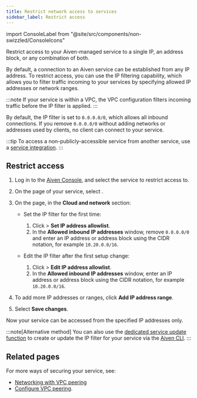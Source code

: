 ```yaml
---
title: Restrict network access to services
sidebar_label: Restrict access
---
```


import ConsoleLabel from "@site/src/components/non-swizzled/ConsoleIcons"

Restrict access to your Aiven-managed service to a single IP, an address block, or any combination of both.

By default, a connection to an Aiven service can be established from any IP address. To
restrict access, you can use the IP filtering capability, which allows you to filter
traffic incoming to your services by specifying allowed IP addresses or network ranges.

:::note
If your service is within a VPC, the VPC configuration filters incoming traffic before the
IP filter is applied.
:::

By default, the IP filter is set to `0.0.0.0/0`, which allows all inbound connections. If you
remove `0.0.0.0/0` without adding networks or addresses used by clients, no client can
connect to your service.

:::tip
To access a non-publicly-accessible service from another service, use a
[service integration](/docs/platform/concepts/service-integration).
:::

## Restrict access

1. Log in to the [Aiven Console](https://console.aiven.io), and select the service to restrict
   access to.
1. On the <ConsoleLabel name="overview"/> page of your service, select
   <ConsoleLabel name="service settings"/>.
1. On the <ConsoleLabel name="service settings"/> page, in the **Cloud and
   network** section:

   - Set the IP filter for the first time:

     1. Click <ConsoleLabel name="actions"/> > **Set IP address allowlist**.
     1. In the **Allowed inbound IP addresses** window, remove `0.0.0.0/0` and enter an IP
        address or address block using the CIDR notation, for example `10.20.0.0/16`.

   - Edit the IP filter after the first setup change:

     1. Click <ConsoleLabel name="actions"/> > **Edit IP address allowlist**.
     1. In the **Allowed inbound IP addresses** window, enter an IP address or address
        block using the CIDR notation, for example `10.20.0.0/16`.

1. To add more IP addresses or ranges, click **Add IP address range**.
1. Select **Save changes**.

Now your service can be accessed from the specified IP addresses only.

:::note[Alternative method]
You can also use the
[dedicated service update function](/docs/tools/cli/service-cli#avn-cli-service-update) to
create or update the IP filter for your service via the [Aiven CLI](/docs/tools/cli).
:::

## Related pages

For more ways of securing your service, see:

- [Networking with VPC peering](/docs/platform/concepts/cloud-security#networking-with-vpc-peering)
- [Configure VPC peering](/docs/platform/howto/manage-vpc-peering#platform_howto_setup_vpc_peering).
